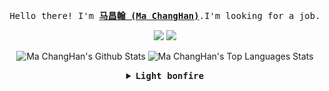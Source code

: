 <p align="center">
  <samp>
    Hello there! I'm <b><a rel="nofollow noopener noreferrer" target="_blank" href="https://machanghan.dev">马昌翰 (Ma ChangHan)</a></b>.I'm looking for a job.<br>
<p align="center">
<a href="https://www.linkedin.com/in/machanghan/"><img src="https://img.shields.io/badge/linkedin-%230077B5.svg?&style=for-the-badge&logo=linkedin&logoColor=white"/></a>
<a href="https://instagram.com/machanghan_"><img src="https://img.shields.io/badge/instagram-%23E4405F.svg?&style=for-the-badge&logo=instagram&logoColor=white"/></a>


</samp>

<p align="center">
<img alt="Ma ChangHan's Github Stats" src="https://github-readme-stats.jha-vineet69.vercel.app/api?username=machanghan&hide=stars&show_icons=true&hide_border=true&theme=buefy" width="400"/>
<img alt="Ma ChangHan's Top Languages Stats" src="https://github-readme-stats.vercel.app/api/top-langs/?username=machanghan&hide=smalltalk&theme=buefy&layout=compact&hide_border=true" width="400"/>

</p>


<details align="center">

<summary> <b> <samp> Light bonfire </samp></b></summary>
<samp>

<img src="https://raw.githubusercontent.com/TanZng/TanZng/master/assets/bonefire.gif" width="200"/>



<p>sponsor me</p>
<a href="https://machanghan.github.io/images/wechat.jpg" target="_blank"><img alt="wechat" src="https://img.shields.io/badge/Wechat-5fcd72.svg?logo=wechat&logoColor=white" /></a> OR <a href="https://machanghan.github.io/images/alipay.jpg" target="_blank"><img alt="alipay" src="https://img.shields.io/badge/Alipay%20-%233379f6.svg?logo=alipay&logoColor=white"></a>


    
</samp>
</details>







